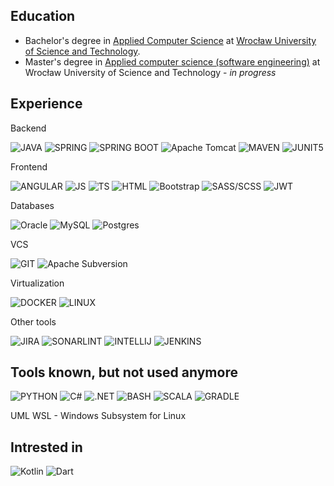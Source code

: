 ## Education

- Bachelor's degree in [Applied Computer Science](https://wit.pwr.edu.pl/en/candidates/1st-cycle-studies/applied-computer-science) at [Wrocław University of Science and Technology](https://pwr.edu.pl/en/).
- Master's degree in [Applied computer 
science (software engineering)](https://wit.pwr.edu.pl/en/candidates/2nd-cycle-studies/applied-computer-science) at Wrocław University of Science 
and Technology  - *in progress*


## Experience

Backend

![JAVA](https://img.shields.io/badge/java-%23ED8B00.svg?style=for-the-badge&logo=openjdk&logoColor=white)
![SPRING](https://img.shields.io/badge/Spring-6DB33F?style=for-the-badge&logo=spring&logoColor=white)
![SPRING BOOT](https://img.shields.io/badge/Spring_Boot-F2F4F9?style=for-the-badge&logo=spring-boot)
![Apache Tomcat](https://img.shields.io/badge/apache%20tomcat-%23F8DC75.svg?style=for-the-badge&logo=apache-tomcat&logoColor=black)
![MAVEN](https://img.shields.io/badge/apache_maven-C71A36?style=for-the-badge&logo=apachemaven&logoColor=white)
![JUNIT5](https://img.shields.io/badge/Junit5-25A162?style=for-the-badge&logo=junit5&logoColor=white)

Frontend

![ANGULAR](https://img.shields.io/badge/Angular-DD0031?style=for-the-badge&logo=angular&logoColor=white)
![JS](https://img.shields.io/badge/JavaScript-323330?style=for-the-badge&logo=javascript&logoColor=F7DF1E)
![TS](https://img.shields.io/badge/TypeScript-007ACC?style=for-the-badge&logo=typescript&logoColor=white)
![HTML](https://img.shields.io/badge/HTML5-E34F26?style=for-the-badge&logo=html5&logoColor=white)
![Bootstrap](https://img.shields.io/badge/bootstrap-%238511FA.svg?style=for-the-badge&logo=bootstrap&logoColor=white)
![SASS/SCSS](https://img.shields.io/badge/SASS-hotpink.svg?style=for-the-badge&logo=SASS&logoColor=white)
![JWT](https://img.shields.io/badge/JWT-black?style=for-the-badge&logo=JSON%20web%20tokens)


Databases

![Oracle](https://img.shields.io/badge/Oracle-F80000?style=for-the-badge&logo=oracle&logoColor=white)
![MySQL](https://img.shields.io/badge/mysql-%2300f.svg?style=for-the-badge&logo=mysql&logoColor=white)
![Postgres](https://img.shields.io/badge/postgres-%23316192.svg?style=for-the-badge&logo=postgresql&logoColor=white)

VCS

![GIT](https://img.shields.io/badge/GIT-E44C30?style=for-the-badge&logo=git&logoColor=white)
![Apache Subversion](https://img.shields.io/badge/subversion-%23809CC9.svg?style=for-the-badge&logo=subversion&logoColor=white)
<!---
I hate subversion
I hate subversion
I hate subversion
I hate subversion
I hate subversion
I hate subversion
I hate subversion
I hate subversion
I hate subversion
I hate subversion
I hate subversion
I hate subversion
I hate subversion
I hate subversion
I hate subversion
-->

Virtualization

![DOCKER](https://img.shields.io/badge/Docker-2CA5E0?style=for-the-badge&logo=docker&logoColor=white)
![LINUX](https://img.shields.io/badge/Linux-FCC624?style=for-the-badge&logo=linux&logoColor=black)

Other tools

![JIRA](https://img.shields.io/badge/Jira-0052CC?style=for-the-badge&logo=Jira&logoColor=white)
![SONARLINT](https://img.shields.io/badge/SonarLint-CB2029?style=for-the-badge&logo=sonarlint&logoColor=white)
![INTELLIJ](https://img.shields.io/badge/IntelliJ_IDEA-000000.svg?style=for-the-badge&logo=intellij-idea&logoColor=white)
![JENKINS](https://img.shields.io/badge/jenkins-%232C5263.svg?style=for-the-badge&logo=jenkins&logoColor=white)

## Tools known, but not used anymore

![PYTHON](https://img.shields.io/badge/Python-FFD43B?style=for-the-badge&logo=python&logoColor=blue)
![C#](https://img.shields.io/badge/C%23-239120?style=for-the-badge&logo=c-sharp&logoColor=white)
![.NET](https://img.shields.io/badge/.NET-512BD4?style=for-the-badge&logo=dotnet&logoColor=white)
![BASH](https://img.shields.io/badge/Shell_Script-121011?style=for-the-badge&logo=gnu-bash&logoColor=white)
![SCALA](https://img.shields.io/badge/scala-%23DC322F.svg?style=for-the-badge&logo=scala&logoColor=white)
![GRADLE](https://img.shields.io/badge/Gradle-02303A.svg?style=for-the-badge&logo=Gradle&logoColor=white)

UML
WSL - Windows Subsystem for Linux

## Intrested in 

![Kotlin](https://img.shields.io/badge/kotlin-%237F52FF.svg?style=for-the-badge&logo=kotlin&logoColor=white)
![Dart](https://img.shields.io/badge/dart-%230175C2.svg?style=for-the-badge&logo=dart&logoColor=white)